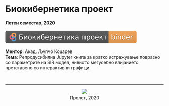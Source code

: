 # Биокибернетика проект
**Летен семестар, 2020** <br> <br>
[![Binder](https://github.com/zelenkastiot/binder_badges/blob/master/badges/covid19book-badge.svg)](https://mybinder.org/v2/gh/zelenkastiot/COVID-19_book/master?urlpath=lab/tree/content/)


**Ментор**: Акад. Љупчо Коцарев <br>
**Тема**: Репродусибилна Jupyter книга за кратко истражување повразно со параметрите на SIR модел, нивното меѓусебно влијанието претставено со интерактивни графици. 


<br>

<hr>
<p align="center">
<img src="https://github.com/zelenkastiot/images/blob/master/image_thumb-15.png" style="width:20px;"></img> <br>
Пролет, 2020
</p>
